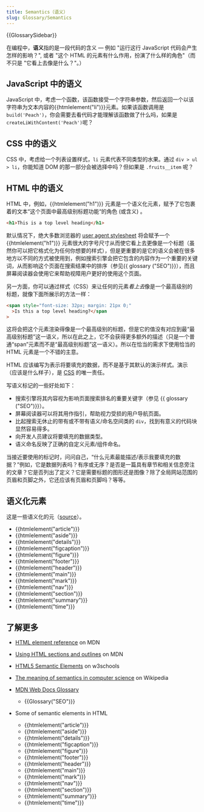 ```yaml
---
title: Semantics（语义）
slug: Glossary/Semantics
---
```


{{GlossarySidebar}}

在编程中，**语义**指的是一段代码的含义 — 例如 "运行这行 JavaScript 代码会产生怎样的影响？", 或者 "这个 HTML 的元素有什么作用，扮演了什么样的角色"（而不只是 "它看上去像是什么？"。）

## JavaScript 中的语义

JavaScript 中，考虑一个函数，该函数接受一个字符串参数，然后返回一个以该字符串为文本内容的{{htmlelement("li")}}元素。如果该函数调用是`build('Peach')`，你会需要去看代码才能理解该函数做了什么吗，如果是`createLiWithContent('Peach')`呢？

## CSS 中的语义

CSS 中，考虑给一个列表设置样式，`li` 元素代表不同类型的水果。通过 `div > ul > li`，你能知道 DOM 的那一部分会被选择中吗？但如果是 `.fruits__item` 呢？

## HTML 中的语义

HTML 中，例如，{{htmlelement("h1")}} 元素是一个语义化元素，赋予了它包裹着的文本“这个页面中最高级别标题功能“的角色 (或含义) 。

```html
<h1>This is a top level heading</h1>
```

默认情况下，绝大多数浏览器的 [user agent stylesheet](/zh-CN/docs/Web/CSS/Cascade#User-agent_stylesheets) 将会赋予一个 {{htmlelement("h1")}} 元素很大的字号尺寸从而使它看上去更像是一个标题（虽然你可以把它格式化为任何你想要的样式），但是更重要的是它的语义会被在很多地方以不同的方式被使用到，例如搜索引擎会把它包含的内容作为一个重要的关键词，从而影响这个页面在搜索结果中的排序（参见{{ glossary ("SEO")}}），而且屏幕阅读器会使用它来帮助视障用户更好的使用这个页面。

另一方面，你可以通过样式（CSS）来让任何的元素*看上去*像是一个最高级别的标题，就像下面所展示的方法一样：

```html
<span style="font-size: 32px; margin: 21px 0;"
  >Is this a top level heading?</span
>
```

这将会把这个元素渲染得像是一个最高级别的标题，但是它的值没有对应到最“最高级别标题”这一语义，所以在此之上，它不会获得更多额外的描述（只是一个普通“span”元素而不是“最高级别标题”这一语义）。所以在恰当的需求下使用恰当的 HTML 元素是一个不错的主意。

HTML 应该编写为表示将要填充的数据，而不是基于其默认的演示样式。演示（应该是什么样子），是 [CSS](/zh-CN/docs/Web/CSS) 的唯一责任。

写语义标记的一些好处如下：

- 搜索引擎将其内容视为影响页面搜索排名的重要关键字（参见 {{ glossary ("SEO")}}）。
- 屏幕阅读器可以将其用作指引，帮助视力受损的用户导航页面。
- 比起搜索无休止的带有或不带有语义/命名空间类的 `div`，找到有意义的代码块显然容易得多。
- 向开发人员建议将要填充的数据类型。
- 语义命名反映了正确的自定义元素/组件命名。

当接近要使用的标记时，问问自己，“什么元素最能描述/表示我要填充的数据？”例如，它是数据列表吗？有序或无序？是否是一篇具有章节和相关信息旁注的文章？它是否列出了定义？它是需要标题的图形还是图像？除了全局网站范围的页眉和页脚之外，它还应该有页眉和页脚吗？等等。

## 语义化元素

这是一些语义化的元（[source](https://www.w3schools.com/html/html5_semantic_elements.asp)）。

- {{htmlelement("article")}}
- {{htmlelement("aside")}}
- {{htmlelement("details")}}
- {{htmlelement("figcaption")}}
- {{htmlelement("figure")}}
- {{htmlelement("footer")}}
- {{htmlelement("header")}}
- {{htmlelement("main")}}
- {{htmlelement("mark")}}
- {{htmlelement("nav")}}
- {{htmlelement("section")}}
- {{htmlelement("summary")}}
- {{htmlelement("time")}}

## 了解更多

- [HTML element reference](/zh-CN/docs/Web/HTML/Element#Inline_text_semantics) on MDN
- [Using HTML sections and outlines](/zh-CN/docs/Web/HTML/Element/Heading_Elements#Problems_solved_by_HTML5) on MDN
- [HTML5 Semantic Elements](https://www.w3schools.com/html/html5_semantic_elements.asp) on w3schools
- [The meaning of semantics in computer science](https://zh.wikipedia.org/wiki/Semantics#Computer_science) on Wikipedia
- [MDN Web Docs Glossary](/zh-CN/docs/Glossary)

  - {{Glossary("SEO")}}

- Some of semantic elements in HTML

  - {{htmlelement("article")}}
  - {{htmlelement("aside")}}
  - {{htmlelement("details")}}
  - {{htmlelement("figcaption")}}
  - {{htmlelement("figure")}}
  - {{htmlelement("footer")}}
  - {{htmlelement("header")}}
  - {{htmlelement("main")}}
  - {{htmlelement("mark")}}
  - {{htmlelement("nav")}}
  - {{htmlelement("section")}}
  - {{htmlelement("summary")}}
  - {{htmlelement("time")}}

